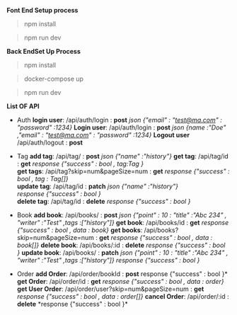**Font End Setup process**

> npm install

> npm run dev

**Back EndSet Up Process**

> npm install

> docker-compose up

> npm run dev

**List OF API**

- Auth
  **login user**: /api/auth/login : **post**
  _json {"email" : "test@ma.com" : "password" :1234}_
  **Login user**: /api/auth/login : **post**
  _json {name :"Doe" ,"email" : "test@ma.com" : "password" :1234}_
  **Logout user** /api/auth/logout : **post**

- Tag
  **add tag**: /api/tag/ : **post**
  _json {"name" :"history"}_
  **get tag**: /api/tag/id : **get**
  _response {"success" : bool , tag:Tag }_  
  **get tags**: /api/tag?skip=num&pageSize=num : **get**
  _response {"success" : bool , tag : Tag[]}_  
  **update tag**: /api/tag/id : **patch**
  _json {"name" :"history"}_  
   _response {"success" : bool }_  
  **delete tag**: /api/tag/id : **delete**
  _response {"success" : bool }_
- Book
  **add book**: /api/books/ : **post**
  _json {"point" : 10 : "title" :"Abc 234" , "writer" :"Test" ,tags :["history"]}_
  **get book**: /api/books/id : **get**
  _response {"success" : bool , data : book}_
  **get books**: /api/books?skip=num&pageSize=num : **get**
  _response {"success" : bool , data : book[]}_
  **delete book**: /api/books/:id : **delete**
  _response {"success" : bool }_
  **update book**: /api/books/ : **patch**
  _json {"point" : 10 : "title" :"Abc 234" , "writer" :"Test" ,tags :["history"]}_
  _response {"success" : bool }_

- Order
  **add Order**: /api/order/bookId : **post**
  response {"success" : bool }*
  **get Order**: /api/order/id : **get**
  *response {"success" : bool , data : order}*
  **get User Order**: /api/order/user?skip=num&pageSize=num : **get**
  *response {"success" : bool , data : order[]}*
  **cancel Order**: /api/order/:id : **delete**
  *response {"success" : bool }\*
